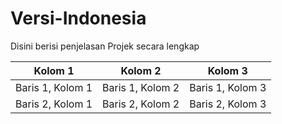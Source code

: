 # Versi-Indonesia

Disini berisi penjelasan Projek secara lengkap

| Kolom 1 | Kolom 2 | Kolom 3 |
| ------- | ------- | ------- |
| Baris 1, Kolom 1 | Baris 1, Kolom 2 | Baris 1, Kolom 3 |
| Baris 2, Kolom 1 | Baris 2, Kolom 2 | Baris 2, Kolom 3 |

